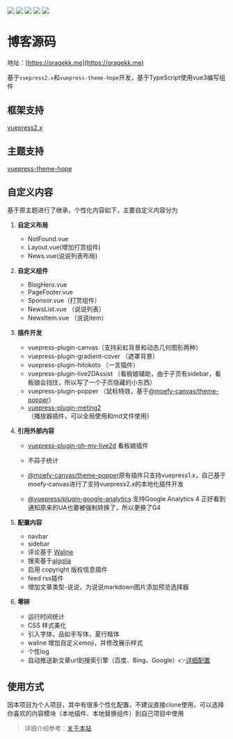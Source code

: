 ![](https://img.shields.io/badge/version-2.5.0-orange) ![](https://img.shields.io/badge/theme-hope-green) ![](https://img.shields.io/badge/powerby-vuepress-lightgrey?style=flat-square&logo=appveyor) ![](https://img.shields.io/badge/deploy-vercel-lightgrey?style=flat-square&logo=vercel) ![](https://img.shields.io/github/last-commit/oragekk/oragekk.github.io?display_timestamp=committer)

# 博客源码

地址：[https://oragekk.me](https://oragekk.me)

基于`vuepress2.x`和`vuepress-theme-hope`开发，基于TypeScript使用vue3编写组件

## 框架支持

[vuepress2.x](https://v2.vuepress.vuejs.org/zh/)

## 主题支持

[vuepress-theme-hope](https://theme-hope.vuejs.press/zh/)

## 自定义内容

基于原主题进行了继承，个性化内容如下，主要自定义内容分为

1. **自定义布局**
   - NotFound.vue
   - Layout.vue(增加打赏组件)
   - News.vue(说说列表布局)

2. **自定义组件**

   - BlogHero.vue
   - PageFooter.vue
   - Sponsor.vue（打赏组件）
   - NewsList.vue （说说列表）
   - NewsItem.vue （说说item）

3. **插件开发**

   - vuepress-plugin-canvas（支持彩虹背景和动态几何图形两种）
   - vuepress-plugin-gradient-cover （遮罩背景）
   - vuepress-plugin-hitokoto （一言插件）
   - vuepress-plugin-live2DAssist （看板娘辅助，由于子页有sidebar，看板娘会挡住，所以写了一个子页隐藏的小东西）
   - vuepress-plugin-popper （鼠标特效，基于[@moefy-canvas/theme-popper](https://github.com/moefyit/moefy-canvas)）
   - [vuepress-plugin-meting2](https://github.com/OrageKK/vuepress-plugin-meting2) （播放器插件，可以全局使用和md文件使用）
4. **引用外部内容**

   - [vuepress-plugin-oh-my-live2d](https://github.com/oh-my-live2d/vuepress-plugin-oh-my-live2d) 看板娘插件

   - 不蒜子统计

   - [@moefy-canvas/theme-popper](https://github.com/moefyit/moefy-canvas)原有插件只支持vuepress1.x，自己基于moefy-canvas进行了支持vuepress2.x的本地化插件开发

   - [@vuepress/plugin-google-analytics](https://v2.vuepress.vuejs.org/zh/reference/plugin/google-analytics.html) 支持Google Analytics 4 正好看到通知原来的UA也要被强制转换了，所以更换了G4
5. **配置内容**
   - navbar
   - sidebar
   - 评论基于 [Waline](https://waline.js.org/)
   - 搜索基于[algolia](https://www.algolia.com/developers/?utm_content=powered_by&utm_source=localhost&utm_medium=referral&utm_campaign=docsearch)
   - 启用 copyright 版权信息插件
   - feed rss插件
   - 增加文章类型-说说，为说说markdown图片添加预览选择器

6. **零碎**
   - 运行时间统计
   - CSS 样式美化
   - 引入字体，品如手写体，夏行楷体
   - waline 增加自定义emoji，并修改展示样式
   - 个性log
   - 自动推送新文章url到搜索引擎（百度、Bing、Google）👉[详细配置](https://oragekk.me/blog/auto-push.html)


## 使用方式
因本项目为个人项目，其中有很多个性化配置，不建议直接clone使用，可以选择你喜欢的内容模块（本地插件、本地替换组件）到自己项目中使用

 >详细介绍参考：[关于本站](https://oragekk.me/about)
